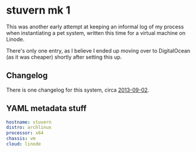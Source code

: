 # stuvern mk 1

This was another early attempt at keeping an informal log of my process when instantiating a pet system, written this time for a virtual machine on Linode.

There's only one entry, as I believe I ended up moving over to DigitalOcean (as it was cheaper) shortly after setting this up.

## Changelog

There is one changelog for this system, circa [2013-09-02](9671256c-8728-4b44-a3af-2869b8b3735e.md).

## YAML metadata stuff

```yaml
hostname: stuvern
distro: archlinux
processor: x64
chassis: vm
cloud: linode
```
